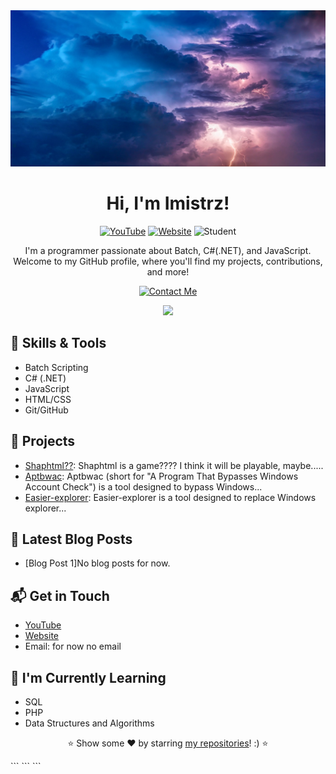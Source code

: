 <div align="center">
  <img src="https://github.com/Imistrz21/Imistrz21/blob/main/thunderstorm-3625405_1280.jpg" alt="Background Image" width="100%" height="250px">
</div>

<h1 align="center">Hi, I'm Imistrz!</h1>
<p align="center">
  <a href="https://www.youtube.com/imistrz"><img src="https://img.shields.io/badge/YouTube-imistrz-red?style=flat-square&logo=youtube" alt="YouTube"></a>
  <a href="https://formater.space"><img src="https://img.shields.io/badge/Website-formater.space-blue?style=flat-square&logo=google-chrome" alt="Website"></a>
  <img src="https://img.shields.io/badge/Student-Poland-green?style=flat-square&logo=student" alt="Student">
</p>

<p align="center">
  I'm a programmer passionate about Batch, C#(.NET), and JavaScript. Welcome to my GitHub profile, where you'll find my projects, contributions, and more!
</p>

<p align="center">
  <a href="mailto:youremail@example.com"><img src="https://img.shields.io/badge/Contact-Me-green?style=for-the-badge&logo=gmail" alt="Contact Me"></a>
</p>

<p align="center">
  <img src="https://via.placeholder.com/900x5/00FF00/000000?text=+">
</p>

## 💼 Skills & Tools
- Batch Scripting
- C# (.NET)
- JavaScript
- HTML/CSS
- Git/GitHub

## 🚀 Projects
- [Shaphtml??](https://github.com/Imistrz21/Shaphtml): Shaphtml is a game???? I think it will be playable, maybe.....
- [Aptbwac](https://github.com/Imistrz21/Aptbwac): Aptbwac (short for "A Program That Bypasses Windows Account Check") is a tool designed to bypass Windows...
- [Easier-explorer](https://github.com/Imistrz21/Easier-explorer): Easier-explorer is a tool designed to replace Windows explorer...

## 📝 Latest Blog Posts
- [Blog Post 1]No blog posts for now.

## 📬 Get in Touch
- [YouTube](http://www.youtube.com/@imistrz)
- [Website](https://formater.space)
- Email: for now no email

## 🌱 I'm Currently Learning
- SQL
- PHP
- Data Structures and Algorithms

<p align="center">⭐️ Show some ❤️ by starring <a href="https://github.com/Imistrz21">my repositories</a>! :) ⭐️</p>
```
```
```
